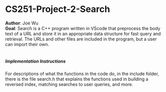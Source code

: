 # CS251-Project-2-Search
**Author**: Joe Wu <br>
**Goal**: Search is a C++ program written in VScode that preprocess the body text of a URL and store it in an appropriate data structure for fast query and retrieval. The URLs and other files are included in the program, but a user can import their own.<br><br>

##### Implementation Instructions 
For descriptions of what the functions in the code do, in the include folder, there is the file search.h that explains the functions used in building a reversed index, matching searches to user queries, and more.<br><br>
